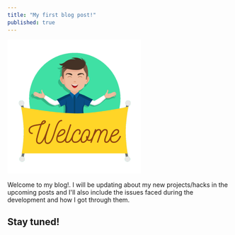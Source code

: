 ```yaml
---
title: "My first blog post!"
published: true
---
```


![Welcome](/assets/images/welcome.png)

Welcome to my blog!. I will be updating about my new projects/hacks in the upcoming posts and I'll also include the issues faced during the development and how I got through them. 

## Stay tuned!

